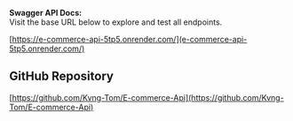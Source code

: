 
**Swagger API Docs:**  
Visit the base URL below to explore and test all endpoints.

[https://e-commerce-api-5tp5.onrender.com/](e-commerce-api-5tp5.onrender.com/)


## GitHub Repository

[https://github.com/Kvng-Tom/E-commerce-Api](https://github.com/Kvng-Tom/E-commerce-Api)
